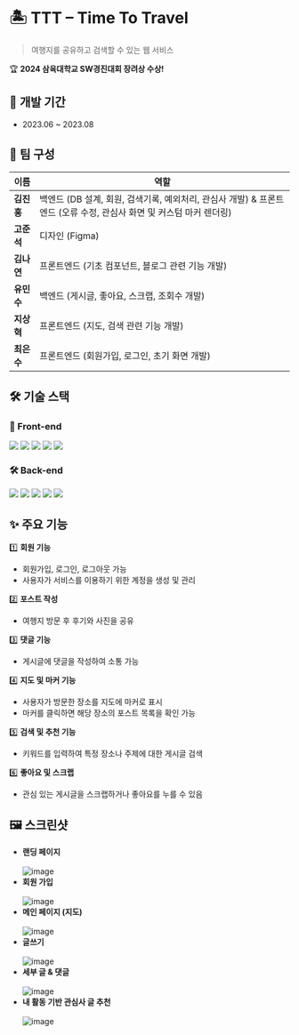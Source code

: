 # 🏝️ TTT – Time To Travel

> 여행지를 공유하고 검색할 수 있는 웹 서비스  

🏆 **2024 삼육대학교 SW경진대회 장려상 수상!** 



## 📅 개발 기간  
- 2023.06 ~ 2023.08  


## 👥 팀 구성  
| 이름 | 역할 |
|------|--------------------------|
| **김진홍** | 백엔드 (DB 설계, 회원, 검색기록, 예외처리, 관심사 개발) & 프론트엔드 (오류 수정, 관심사 화면 및 커스텀 마커 렌더링) |
| **고준석** | 디자인 (Figma) |
| **김나연** | 프론트엔드 (기초 컴포넌트, 블로그 관련 기능 개발) |
| **유민수** | 백엔드 (게시글, 좋아요, 스크랩, 조회수 개발) |
| **지상혁** | 프론트엔드 (지도, 검색 관련 기능 개발) |
| **최은수** | 프론트엔드 (회원가입, 로그인, 초기 화면 개발) |


## 🛠 기술 스택  

### 🚀 Front-end
<div style={display: flex}>
<img src="https://img.shields.io/badge/javascript-F7DF1E.svg?style=for-the-badge&logo=javascript&logoColor=black"/>  
<img src="https://img.shields.io/badge/react-61DAFB.svg?style=for-the-badge&logo=react&logoColor=black"/>  
<img src="https://img.shields.io/badge/react_router-CA4245.svg?style=for-the-badge&logo=react-router&logoColor=white"/>  
<img src="https://img.shields.io/badge/TinyMCE-3776AB.svg?style=for-the-badge"/>  
<img src="https://img.shields.io/badge/Google_Maps_API-4285F4.svg?style=for-the-badge&logo=google-maps&logoColor=white"/>  
</div>

### 🛠 Back-end  
<div style={display: flex}>
<img src="https://img.shields.io/badge/java-007396.svg?style=for-the-badge&logo=java&logoColor=white"/>  
<img src="https://img.shields.io/badge/spring-6DB33F.svg?style=for-the-badge&logo=spring&logoColor=white"/>  
<img src="https://img.shields.io/badge/spring_boot-6DB33F.svg?style=for-the-badge&logo=spring-boot&logoColor=white"/>  
<img src="https://img.shields.io/badge/spring_security-6DB33F.svg?style=for-the-badge&logo=spring-security&logoColor=white"/>  
<img src="https://img.shields.io/badge/mysql-4479A1.svg?style=for-the-badge&logo=mysql&logoColor=white"/>
</div>


## ✨ 주요 기능  

1️⃣ **회원 기능**  
   - 회원가입, 로그인, 로그아웃 가능  
   - 사용자가 서비스를 이용하기 위한 계정을 생성 및 관리  

2️⃣ **포스트 작성**  
   - 여행지 방문 후 후기와 사진을 공유  

3️⃣ **댓글 기능**  
   - 게시글에 댓글을 작성하여 소통 가능  

4️⃣ **지도 및 마커 기능**  
   - 사용자가 방문한 장소를 지도에 마커로 표시  
   - 마커를 클릭하면 해당 장소의 포스트 목록을 확인 가능  

5️⃣ **검색 및 추천 기능**  
   - 키워드를 입력하여 특정 장소나 주제에 대한 게시글 검색  

6️⃣ **좋아요 및 스크랩**  
   - 관심 있는 게시글을 스크랩하거나 좋아요를 누를 수 있음  


## 🖼 스크린샷  
* **랜딩 페이지** <br><br>
![image](https://github.com/user-attachments/assets/98ab0f0f-6b93-4ffd-85fc-090fee9a5ad4)
* **회원 가입** <br><br>
![image](https://github.com/user-attachments/assets/ee9df509-968f-421f-8e00-252f2103e5bd)
* **메인 페이지 (지도)** <br><br>
![image](https://github.com/user-attachments/assets/e01ba4e4-537b-4b78-8986-b0d1692434cb)
* **글쓰기** <br><br>
![image](https://github.com/user-attachments/assets/6466ec1b-10db-4ed3-ac75-206e4509f349)
* **세부 글 & 댓글** <br><br>
![image](https://github.com/user-attachments/assets/5c0f4c9e-7396-4894-bcaa-f3b99d2cd924)
* **내 활동 기반 관심사 글 추천** <br><br>
![image](https://github.com/user-attachments/assets/e33b59f3-3b3b-48ba-b9f8-2b01ca0278c6)
